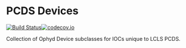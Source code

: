 PCDS Devices
============
[![Build Status](https://travis-ci.org/slaclab/pcds-devices.svg?branch=master)](https://travis-ci.org/slaclab/pcds-devices)[![codecov.io](https://codecov.io/github/slaclab/pcds-devices/coverage.svg?branch=master)](https://codecov.io/github/slaclab/pcds-devices?branch=master)

Collection of Ophyd Device subclasses for IOCs unique to LCLS PCDS.
